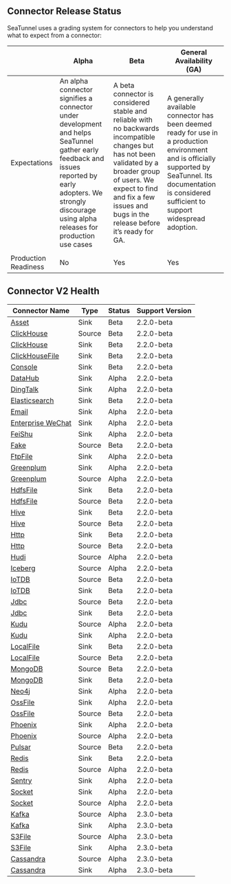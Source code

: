 ## Connector Release Status
SeaTunnel uses a grading system for connectors to help you understand what to expect from a connector:

|                      | Alpha                                                                                                                                                                                                            | Beta                                                                                                                                                                                                                                       | General Availability (GA)                                                                                                                                                                                      |
|----------------------|------------------------------------------------------------------------------------------------------------------------------------------------------------------------------------------------------------------|--------------------------------------------------------------------------------------------------------------------------------------------------------------------------------------------------------------------------------------------|----------------------------------------------------------------------------------------------------------------------------------------------------------------------------------------------------------------|
| Expectations         | An alpha connector signifies a connector under development and helps SeaTunnel gather early feedback and issues reported by early adopters. We strongly discourage using alpha releases for production use cases | A beta connector is considered stable and reliable with no backwards incompatible changes but has not been validated by a broader group of users. We expect to find and fix a few issues and bugs in the release before it’s ready for GA. | A generally available connector has been deemed ready for use in a production environment and is officially supported by SeaTunnel. Its documentation is considered sufficient to support widespread adoption. |
|                      |                                                                                                                                                                                                                  |                                                                                                                                                                                                                                            |                                                                                                                                                                                                                |
| Production Readiness | No                                                                                                                                                                                                               | Yes                                                                                                                                                                                                                                        | Yes                                                                                                                                                                                                            |

## Connector V2 Health

| Connector Name                                                    | Type   | Status | Support Version |
|-------------------------------------------------------------------|--------|--------|-----------------|
| [Asset](connector-v2/sink/Assert.md)                              | Sink   | Beta   | 2.2.0-beta      |
| [ClickHouse](connector-v2/source/Clickhouse.md)                   | Source | Beta   | 2.2.0-beta      |
| [ClickHouse](connector-v2/sink/Clickhouse.md)                     | Sink   | Beta   | 2.2.0-beta      |
| [ClickHouseFile](connector-v2/sink/ClickhouseFile.md)             | Sink   | Beta   | 2.2.0-beta      |
| [Console](connector-v2/sink/Console.md)                           | Sink   | Beta   | 2.2.0-beta      |
| [DataHub](connector-v2/sink/Datahub.md)                           | Sink   | Alpha  | 2.2.0-beta      |
| [DingTalk](connector-v2/sink/dingtalk.md)                         | Sink   | Alpha  | 2.2.0-beta      |
| [Elasticsearch](connector-v2/sink/Elasticsearch.md)               | Sink   | Beta   | 2.2.0-beta      |
| [Email](connector-v2/sink/Email.md)                               | Sink   | Alpha  | 2.2.0-beta      |
| [Enterprise WeChat](connector-v2/sink/Enterprise-WeChat.md)       | Sink   | Alpha  | 2.2.0-beta      |
| [FeiShu](connector-v2/sink/Feishu.md)                             | Sink   | Alpha  | 2.2.0-beta      |
| [Fake](connector-v2/source/FakeSource.md)                         | Source | Beta   | 2.2.0-beta      |
| [FtpFile](connector-v2/sink/FtpFile.md)                           | Sink   | Alpha  | 2.2.0-beta      |
| [Greenplum](connector-v2/sink/Greenplum.md)                       | Sink   | Alpha  | 2.2.0-beta      |
| [Greenplum](connector-v2/source/Greenplum.md)                     | Source | Alpha  | 2.2.0-beta      |
| [HdfsFile](connector-v2/sink/HdfsFile.md)                         | Sink   | Beta   | 2.2.0-beta      |
| [HdfsFile](connector-v2/source/HdfsFile.md)                       | Source | Beta   | 2.2.0-beta      |
| [Hive](connector-v2/sink/Hive.md)                                 | Sink   | Beta   | 2.2.0-beta      |
| [Hive](connector-v2/source/Hive.md)                               | Source | Beta   | 2.2.0-beta      |
| [Http](connector-v2/sink/Http.md)                                 | Sink   | Beta   | 2.2.0-beta      |
| [Http](connector-v2/source/Http.md)                               | Source | Beta   | 2.2.0-beta      |
| [Hudi](connector-v2/source/Hudi.md)                               | Source | Alpha  | 2.2.0-beta      |
| [Iceberg](connector-v2/source/Iceberg.md)                         | Source | Alpha  | 2.2.0-beta      |
| [IoTDB](connector-v2/source/IoTDB.md)                             | Source | Beta   | 2.2.0-beta      |
| [IoTDB](connector-v2/sink/IoTDB.md)                               | Sink   | Beta   | 2.2.0-beta      |
| [Jdbc](connector-v2/source/Jdbc.md)                               | Source | Beta   | 2.2.0-beta      |
| [Jdbc](connector-v2/sink/Jdbc.md)                                 | Sink   | Beta   | 2.2.0-beta      |
| [Kudu](connector-v2/source/Kudu.md)                               | Source | Alpha  | 2.2.0-beta      |
| [Kudu](connector-v2/sink/Kudu.md)                                 | Sink   | Alpha  | 2.2.0-beta      |
| [LocalFile](connector-v2/sink/LocalFile.md)                       | Sink   | Beta   | 2.2.0-beta      |
| [LocalFile](connector-v2/source/LocalFile.md)                     | Source | Beta   | 2.2.0-beta      |
| [MongoDB](connector-v2/source/MongoDB.md)                         | Source | Beta   | 2.2.0-beta      |
| [MongoDB](connector-v2/sink/MongoDB.md)                           | Sink   | Beta   | 2.2.0-beta      |
| [Neo4j](connector-v2/sink/Neo4j.md)                               | Sink   | Alpha  | 2.2.0-beta      |
| [OssFile](connector-v2/sink/OssFile.md)                           | Sink   | Alpha  | 2.2.0-beta      |
| [OssFile](connector-v2/source/OssFile.md)                         | Source | Beta   | 2.2.0-beta      |
| [Phoenix](connector-v2/sink/Phoenix.md)                           | Sink   | Alpha  | 2.2.0-beta      |
| [Phoenix](connector-v2/source/Phoenix.md)                         | Source | Alpha  | 2.2.0-beta      |
| [Pulsar](connector-v2/source/pulsar.md)                           | Source | Beta   | 2.2.0-beta      |
| [Redis](connector-v2/sink/Redis.md)                               | Sink   | Beta   | 2.2.0-beta      |
| [Redis](connector-v2/source/Redis.md)                             | Source | Alpha  | 2.2.0-beta      |
| [Sentry](connector-v2/sink/Sentry.md)                             | Sink   | Alpha  | 2.2.0-beta      |
| [Socket](connector-v2/sink/Socket.md)                             | Sink   | Alpha  | 2.2.0-beta      |
| [Socket](connector-v2/source/Socket.md)                           | Source | Alpha  | 2.2.0-beta      |
| [Kafka](connector-v2/source/kafka.md)                             | Source | Alpha  | 2.3.0-beta      |
| [Kafka](connector-v2/sink/Kafka.md)                               | Sink   | Alpha  | 2.3.0-beta      |
| [S3File](connector-v2/source/S3File.md)                           | Source | Alpha  | 2.3.0-beta      |
| [S3File](connector-v2/sink/S3File.md)                             | Sink   | Alpha  | 2.3.0-beta      |
| [Cassandra](connector-v2/source/Cassandra.md)                     | Source | Alpha  | 2.3.0-beta      |
| [Cassandra](connector-v2/sink/Cassandra.md)                       | Sink   | Alpha  | 2.3.0-beta      |